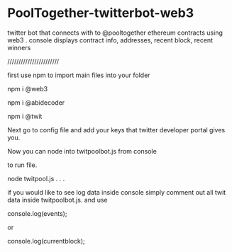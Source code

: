 # PoolTogether-twitterbot-web3
twitter bot that connects with to @pooltogether ethereum contracts using web3 . console displays contract info, addresses, recent block, recent winners


///////////////////////

first use npm to import main files into your folder

npm i @web3

npm i @abidecoder

npm i @twit 

Next go to config file and add your keys that twitter developer portal gives you.

Now you can node into twitpoolbot.js from console

to run file.

node twitpool.js
.
.
.

if you would like to see log data inside console simply
comment out all twit data inside twitpoolbot.js.
and use 


console.log(events);

or 

console.log(currentblock);






